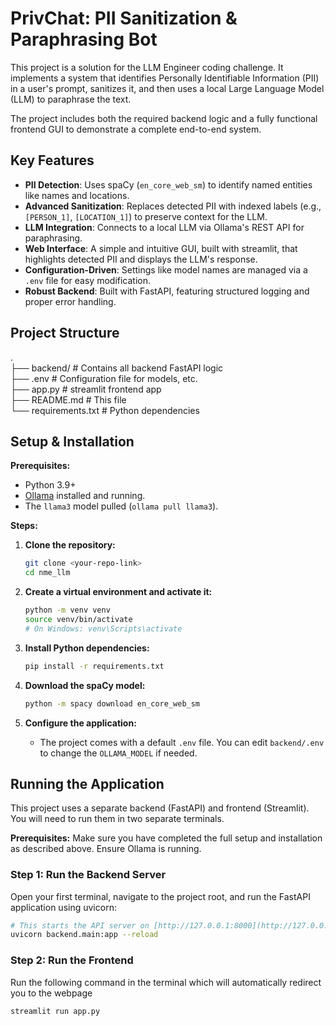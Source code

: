 # PrivChat: PII Sanitization & Paraphrasing Bot

This project is a solution for the LLM Engineer coding challenge. It implements a system that identifies Personally Identifiable Information (PII) in a user's prompt, sanitizes it, and then uses a local Large Language Model (LLM) to paraphrase the text.

The project includes both the required backend logic and a fully functional frontend GUI to demonstrate a complete end-to-end system.

## Key Features

- **PII Detection**: Uses spaCy (`en_core_web_sm`) to identify named entities like names and locations.
- **Advanced Sanitization**: Replaces detected PII with indexed labels (e.g., `[PERSON_1]`, `[LOCATION_1]`) to preserve context for the LLM.
- **LLM Integration**: Connects to a local LLM via Ollama's REST API for paraphrasing.
- **Web Interface**: A simple and intuitive GUI, built with streamlit, that highlights detected PII and displays the LLM's response.
- **Configuration-Driven**: Settings like model names are managed via a `.env` file for easy modification.
- **Robust Backend**: Built with FastAPI, featuring structured logging and proper error handling.

## Project Structure
.  
├── backend/        # Contains all backend FastAPI logic  
├── .env            # Configuration file for models, etc.  
├── app.py          # streamlit frontend app  
├── README.md       # This file  
└── requirements.txt  # Python dependencies  

## Setup & Installation

**Prerequisites:**
- Python 3.9+
- [Ollama](https://ollama.com/) installed and running.
- The `llama3` model pulled (`ollama pull llama3`).

**Steps:**

1.  **Clone the repository:**
    ```bash
    git clone <your-repo-link>
    cd nme_llm
    ```

2.  **Create a virtual environment and activate it:**
    ```bash
    python -m venv venv
    source venv/bin/activate
    # On Windows: venv\Scripts\activate
    ```

3.  **Install Python dependencies:**
    ```bash
    pip install -r requirements.txt
    ```

4.  **Download the spaCy model:**
    ```bash
    python -m spacy download en_core_web_sm
    ```

5.  **Configure the application:**
    - The project comes with a default `.env` file. You can edit `backend/.env` to change the `OLLAMA_MODEL` if needed.

## Running the Application

This project uses a separate backend (FastAPI) and frontend (Streamlit). You will need to run them in two separate terminals.

**Prerequisites:** Make sure you have completed the full setup and installation as described above. Ensure Ollama is running.

### Step 1: Run the Backend Server

Open your first terminal, navigate to the project root, and run the FastAPI application using uvicorn:

```bash
# This starts the API server on [http://127.0.0.1:8000](http://127.0.0.1:8000)
uvicorn backend.main:app --reload
```

### Step 2: Run the Frontend

Run the following command in the terminal which will automatically redirect you to the webpage

```bash
streamlit run app.py
```
